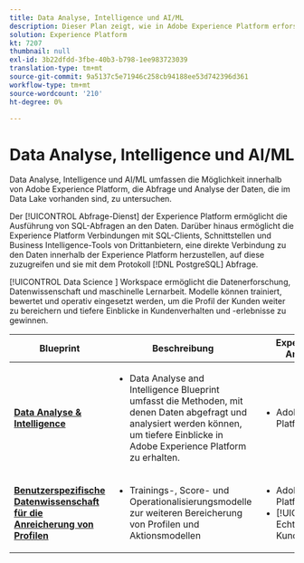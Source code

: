 ```yaml
---
title: Data Analyse, Intelligence und AI/ML
description: Dieser Plan zeigt, wie in Adobe Experience Platform erforscht werden kann, wie Abfrage und Analyse der Daten, die im Datensee vorhanden sind, durchgeführt werden können.
solution: Experience Platform
kt: 7207
thumbnail: null
exl-id: 3b22dfdd-3fbe-40b3-b798-1ee983723039
translation-type: tm+mt
source-git-commit: 9a5137c5e71946c258cb94188ee53d742396d361
workflow-type: tm+mt
source-wordcount: '210'
ht-degree: 0%

---
```


# Data Analyse, Intelligence und AI/ML

Data Analyse, Intelligence und AI/ML umfassen die Möglichkeit innerhalb von Adobe Experience Platform, die Abfrage und Analyse der Daten, die im Data Lake vorhanden sind, zu untersuchen.

Der [!UICONTROL Abfrage-Dienst] der Experience Platform ermöglicht die Ausführung von SQL-Abfragen an den Daten. Darüber hinaus ermöglicht die Experience Platform Verbindungen mit SQL-Clients, Schnittstellen und Business Intelligence-Tools von Drittanbietern, eine direkte Verbindung zu den Daten innerhalb der Experience Platform herzustellen, auf diese zuzugreifen und sie mit dem Protokoll [!DNL PostgreSQL] Abfrage.

[!UICONTROL Data Science ] Workspace ermöglicht die Datenerforschung, Datenwissenschaft und maschinelle Lernarbeit. Modelle können trainiert, bewertet und operativ eingesetzt werden, um die Profil der Kunden weiter zu bereichern und tiefere Einblicke in Kundenverhalten und -erlebnisse zu gewinnen.

| Blueprint | Beschreibung | Experience Cloud-Anwendungen |
|---|---|---|
| **[Data Analyse &amp; Intelligence](analysis.md)** | <ul><li>Data Analyse and Intelligence Blueprint umfasst die Methoden, mit denen Daten abgefragt und analysiert werden können, um tiefere Einblicke in Adobe Experience Platform zu erhalten.</ul></li> | <ul><li> Adobe Experience Platform Intelligence</ul></li> |
| **[Benutzerspezifische Datenwissenschaft für die Anreicherung von Profilen](data-science.md)** | <ul><li>Trainings-, Score- und Operationalisierungsmodelle zur weiteren Bereicherung von Profilen und Aktionsmodellen</li></ul> | <ul><li>Adobe Experience Platform Intelligence</li><li> [!UICONTROL Echtzeit-Kundendatenplattform]</li></ul> |
